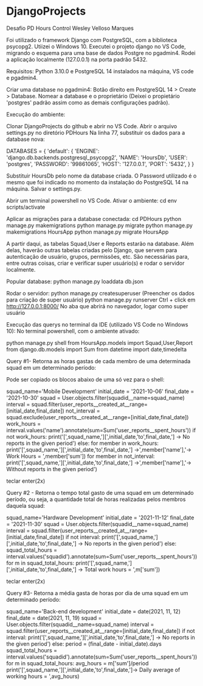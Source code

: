 # DjangoProjects

Desafio PD Hours Control
Wesley Velloso Marques

Foi utilizado o framework Django com PostgreSQL, com a biblioteca psycopg2. Utiizei o Windows 10.
Executei o projeto django no VS Code, migrando o esquema para uma base de dados Postgre no pgadmin4. 
Rodei a aplicação localmente (127.0.0.1) na porta padrão 5432.

Requisitos: Python 3.10.0 e PostgreSQL 14 instalados na máquina, VS code e pgadmin4.

Criar uma database no pgadmin4: Botão direito em PostgreSQL 14 > Create > Database.
Nomear a database e o proprietário (Deixei o propietário 'postgres' padrão assim como as demais configurações padrão).

Execução do ambiente:

Clonar DjangoProjects do github e abrir no VS Code.
Abrir o arquivo settings.py no diretório PDHours
Na linha 77, substituir os dados para a database nova:

DATABASES = {
    'default': {
        'ENGINE': 'django.db.backends.postgresql_psycopg2',
        'NAME': 'HoursDb', 
        'USER': 'postgres', 
        'PASSWORD': '99861065',
        'HOST': '127.0.0.1', 
        'PORT': '5432',
    }
}

Substituir HoursDb pelo nome da database criada. 
O Password utilizado é o mesmo que foi indicado no momento da instalação do PostgreSQL 14 na máquina.
Salvar o settings.py.

Abrir um terminal powershell no VS Code.
Ativar o ambiente:
cd env 
scripts/activate 

Aplicar as migrações para a database conectada:
cd PDHours 
python manage.py makemigrations
python manage.py migrate
python manage.py makemigrations HoursApp
python manage.py migrate HoursApp

A partir daqui, as tabelas Squad,User e Reports estarão na database.
Além delas, haverão outras tabelas criadas pelo Django, que servem para autenticação de usuário, grupos, permissões, etc.
São necessárias para, entre outras coisas, criar e verificar super usuário(s) e rodar o servidor localmente.

Popular database:
python manage.py loaddata db.json 

Rodar o servidor:
python manage.py createsuperuser
(Preencher os dados para criação de super usuário)
python manage.py runserver
Ctrl + click em http://127.0.0.1:8000/
No aba que abrirá no navegador, logar como super usuário




Execução das querys no terminal da IDE (utilizado VS Code no Windows 10):
No terminal powershell, com o ambiente ativado:

python manage.py shell
from HoursApp.models import Squad,User,Report
from django.db.models import Sum
from datetime import date,timedelta

Query #1- Retorna as horas gastas de cada membro de uma determinada squad em um determinado período:

Pode ser copiado os blocos abaixo de uma só vez para o shell:

squad_name='Mobile Development'
initial_date = '2021-10-06'
final_date = '2021-10-30'
squad = User.objects.filter(squadid__name=squad_name)
interval = squad.filter(user_reports__created_at__range=[initial_date,final_date])
not_interval = squad.exclude(user_reports__created_at__range=[initial_date,final_date])
work_hours = interval.values('name').annotate(sum=Sum('user_reports__spent_hours'))
if not work_hours:
     print('[',squad_name,'][',initial_date,'to',final_date,'] -> No reports in the given period') 
else:
    for member in work_hours:
        print('[',squad_name,'][',initial_date,'to',final_date,'] ->',member['name'],'-> Work Hours = ',member['sum'])
        for member in not_interval:
            print('[',squad_name,'][',initial_date,'to',final_date,'] ->',member['name'],'-> Without reports in the given period')


teclar enter(2x)


Query #2 - Retorna o tempo total gasto de uma squad em um determinado período, ou seja, a quantidade total de horas realizadas pelos membros daquela squad:

squad_name='Hardware Development'
initial_date = '2021-11-12'
final_date = '2021-11-30'
squad = User.objects.filter(squadid__name=squad_name)
interval = squad.filter(user_reports__created_at__range=[initial_date,final_date])
if not interval:
    print('[',squad_name,'][',initial_date,'to',final_date,'] -> No reports in the given period')
else:
    squad_total_hours = interval.values('squadid').annotate(sum=Sum('user_reports__spent_hours'))
    for m in squad_total_hours:
        print('[',squad_name,'][',initial_date,'to',final_date,'] -> Total work hours = ',m['sum'])

teclar enter(2x)


Query #3- Retorna a média gasta de horas por dia de uma squad em um determinado período:

squad_name='Back-end development'
initial_date = date(2021, 11, 12)
final_date = date(2021, 11, 19)
squad = User.objects.filter(squadid__name=squad_name)
interval = squad.filter(user_reports__created_at__range=[initial_date,final_date])
if not interval:
    print('[',squad_name,'][',initial_date,'to',final_date,'] -> No reports in the given period')
else:
    period = (final_date - initial_date).days
    squad_total_hours = interval.values('squadid').annotate(sum=Sum('user_reports__spent_hours'))
    for m in squad_total_hours:
        avg_hours = m['sum']/period
        print('[',squad_name,'][',initial_date,'to',final_date,']-> Daily average of working hours = ',avg_hours)